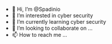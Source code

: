 - 👋 Hi, I’m @Spadinio
- 👀 I’m interested in cyber security
- 🌱 I’m currently learning cyber security
- 💞️ I’m looking to collaborate on ...
- 📫 How to reach me ...

<!---
Spadinio/Spadinio is a ✨ special ✨ repository because its `README.md` (this file) appears on your GitHub profile.
You can click the Preview link to take a look at your changes.
--->

